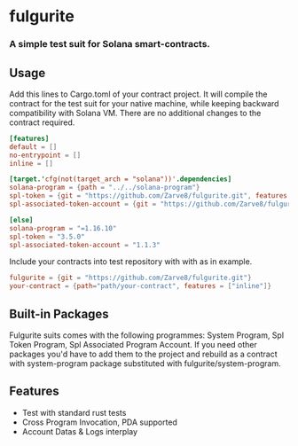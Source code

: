 # fulgurite

### A simple test suit for Solana smart-contracts.

## Usage
Add this lines to Cargo.toml of your contract project. 
It will compile the contract for the test suit for your native machine, 
while keeping backward compatibility with Solana VM. 
There are no additional changes to the contract required.

```toml
[features]
default = []
no-entrypoint = []
inline = []

[target.'cfg(not(target_arch = "solana"))'.dependencies]
solana-program = {path = "../../solana-program"}
spl-token = {git = "https://github.com/Zarve8/fulgurite.git", features = ["no-entrypoint"]}
spl-associated-token-account = {git = "https://github.com/Zarve8/fulgurite.git", features = ["no-entrypoint"]}

[else]
solana-program = "=1.16.10"
spl-token = "3.5.0"
spl-associated-token-account = "1.1.3"
```

Include your contracts into test repository with with as in example.
```toml
fulgurite = {git = "https://github.com/Zarve8/fulgurite.git"}
your-contract = {path="path/your-contract", features = ["inline"]}
```

## Built-in Packages
Fulgurite suits comes with the following programmes: 
System Program, Spl Token Program, Spl Associated Program Account. 
If you need other packages you'd have to add them to the project and rebuild 
as a contract with system-program package substituted with fulgurite/system-program.

## Features
* Test with standard rust tests
* Cross Program Invocation, PDA supported
* Account Datas & Logs interplay